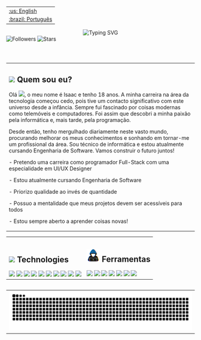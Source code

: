 <table align="right">
 	<tr>
		<td>
			<a href="https://github.com/DevSaLLein/DevSaLLein/blob/main/README.md">:us: English</a>
		</td>
	</tr>
 	<tr>
		<td>
			<a href="https://github.com/DevSaLLein/DevSaLLein/blob/main/README-BR.md">:brazil: Português</a>
		</td>
	</tr>
</table>
<h2></h2>
<header> 
	<div align="center">
		<img src="https://readme-typing-svg.herokuapp.com?font=Poppins&weight=500&size=55&duration=3000&pause=700&color=fff&center=true&vCenter=true&random=false&width=1000&height=85&lines=Olá%2C+Dev_;Seja+Bem-Vindo(a)+%3A%29_" alt="Typing SVG"/>
	</div>
	<section align='left'>
		<img src="https://komarev.com/ghpvc/?username=devsallein&label=Profile%20views&color=ff33ff&style=flat" alt="Followers" />
		<img src="https://img.shields.io/github/stars/DevSaLLein?affiliations=OWNER%2CCOLLABORATOR&color=ff33ff&style=flat" alt="Stars"/>
	</section>	 
</header>
<main>
	<table>
		<tr> 
			<td>
				<h2><img src="https://user-images.githubusercontent.com/74038190/218265814-3084a4ba-809c-4135-afc0-8685d0f634b3.gif" width="50px"/> Quem sou eu?</h2>
				<p>
Olá <img src="https://raw.githubusercontent.com/kaueMarques/kaueMarques/master/hi.gif" height="20px">, o meu nome é Isaac e tenho 18 anos. A minha carreira na área da tecnologia começou cedo, pois tive um contacto significativo com este universo desde a infância. Sempre fui fascinado por coisas modernas como telemóveis e computadores. Foi assim que descobri a minha paixão pela informática e, mais tarde, pela programação.

Desde então, tenho mergulhado diariamente neste vasto mundo, procurando melhorar os meus conhecimentos e sonhando em tornar-me um profissional da área. Sou técnico de informática e estou atualmente cursando Engenharia de Software. Vamos construir o futuro juntos!
				</p>
				<p>- Pretendo uma carreira como programador Full-Stack com uma especialidade em UI/UX Designer </p>
				<p>- Estou atualmente cursando Engenharia de Software </p>
    				<p>- Priorizo qualidade ao invés de quantidade </p>
				<p>- Possuo a mentalidade que meus projetos devem ser acessíveis para todos </p>
				<p>- Estou sempre aberto a aprender coisas novas! </p>
			</td>
		</tr>
	</table>
 	<table>
  	<tr>
			<td>	
				<h2> <img src="https://user-images.githubusercontent.com/74038190/216655813-c9147cb2-cfee-4955-b591-52cac08f1f60.gif" width="35px"/> Technologies </h2>
				<img src="https://img.shields.io/badge/react-blue.svg?style=for-the-badge&logo=react&logoColor=white"/>
    				<img src="https://img.shields.io/badge/Next.js-black?style=for-the-badge&logo=next.js&logoColor=white"/>
    				<img src="https://img.shields.io/badge/tailwind-blue.svg?style=for-the-badge&logo=tailwindcss&logoColor=white"/>
				<img src="https://img.shields.io/badge/sass-hotpink.svg?style=for-the-badge&logo=sass&logoColor=white"/>
    				<img src="https://img.shields.io/badge/JavaScript-yellow?style=for-the-badge&logo=javascript&logoColor=white" />
				<img src="https://img.shields.io/badge/TypeScript-blue?style=for-the-badge&logo=typescript&logoColor=white" />
				<img src="https://img.shields.io/badge/spring-green?style=for-the-badge&logo=spring&logoColor=white" />
				<img src="https://img.shields.io/badge/.NET-purple?style=for-the-badge&logo=dotnet&logoColor=white"/> 
				<img src="https://img.shields.io/badge/-mysql-orange?style=for-the-badge&logo=mysql&logoColor=white"/>
				<img src="https://img.shields.io/badge/Postgresql-blue?style=for-the-badge&logo=postgresql&logoColor=white" />
			</td>
   			<td>
   				<h2><img src= "https://github.com/0xAbdulKhalid/0xAbdulKhalid/raw/main/assets/mdImages/about_me.gif" width="35px"> Ferramentas</h2>
				<img src="https://img.shields.io/badge/Canva-blue?style=for-the-badge&logo=canva&logoColor=white">
				<img src="https://img.shields.io/badge/-GitHub-black?style=for-the-badge&logo=github&logoColor=white"/>
				<img src="https://img.shields.io/badge/-Git-red?style=for-the-badge&logo=git&&logoColor=white"/>
    				<img src="https://img.shields.io/badge/figma-blue?style=for-the-badge&logo=figma&logoColor=white"/>
    				<img src="https://img.shields.io/badge/-postman-red?style=for-the-badge&logo=postman&&logoColor=white"/>
				<img src="https://img.shields.io/badge/-swagger-green?style=for-the-badge&logo=swagger&&logoColor=white"/>
    				<img src="https://img.shields.io/badge/-docker-blue?style=for-the-badge&logo=docker&&logoColor=white"/>
      			</td>
		</tr>
  	<table/>
   	<div name='Cobrinha'>
		<table align='center'>
  			<tr>
                              <td>
                                   <img src="https://github.com/DevSaLLein/DevSaLLein/blob/output/github-contribution-grid-snake-dark.svg" width="100%" >
                              </td>
                        </tr>
		</table>
	</div>
</main>	
